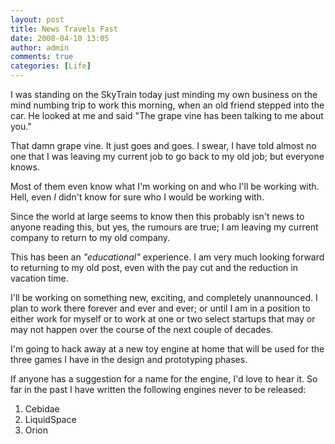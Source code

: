 ```yaml
---
layout: post
title: News Travels Fast
date: 2008-04-10 13:05
author: admin
comments: true
categories: [Life]
---
```

I was standing on the SkyTrain today just minding my own business on the mind numbing trip to work this morning, when an old friend stepped into the car.  He looked at me and said "The grape vine has been talking to me about you."

That damn grape vine.  It just goes and goes.  I swear, I have told almost no one that I was leaving my current job to go back to my old job; but everyone knows.

Most of them even know what I'm working on and who I'll be working with.  Hell, even <i>I</i> didn't know for sure who I would be working with.

Since the world at large seems to know then this probably isn't news to anyone reading this, but yes, the rumours are true; I am leaving my current company to return to my old company.

This has been an <i>"educational"</i> experience.  I am very much looking forward to returning to my old post, even with the pay cut and the reduction in vacation time.

I'll be working on something new, exciting, and completely unannounced.  I plan to work there forever and ever and ever; or until I am in a position to either work for myself or to work at one or two select startups that may or may not happen over the course of the next couple of decades.

I'm going to hack away at a new toy engine at home that will be used for the three games I have in the design and prototyping phases.

If anyone has a suggestion for a name for the engine, I'd love to hear it.  So far in the past I have written the following engines never to be released:

<ol>
<li>Cebidae
</li><li>LiquidSpace
</li><li>Orion
</li></ol>
